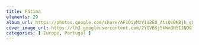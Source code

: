 ```yaml
---
title: Fátima
elements: 29
album_url: https://photos.google.com/share/AF1QipMzY1a2EO_AtsQcBNBjh_g8-02SxJNO4p4n2cZdjtUYWKsiUiKjYyCS9G9llVp3EA?key=UFBYQ0ZwanhrcnY3d1NleGdQYXdRME8xZnd0YzF3
cover_image_url: https://lh3.googleusercontent.com/2YOVBSj5kWm3N5IJNO67GPOP9brAq81n2AQfY4AHENLzXH5xmZs8q4Fq4gd-ko8mXZKNHDHxugNgQPlGTqDiK8zeV4C7gUgRdR9yLHwwCrevymAw6TWCsZx86Js2ruO5K4mH3U5wjLFHwZt1FHye0011rYeWSn8k1nnvx8YI-T4yVaxrGz_GRdyBb5wwOull09MKw26yX76KX2XS0uGhaPa3TU_x79s9fBD2On_n6pOjA83qqy11s1R_lytFsI6SBgF3w51mouoPgAyxvVeG4BLopSIl-zEhd_no7lxT5S_2oMK5KEXXE1SRI7IMaLKGFrFNvEGPJ6cP_IGL_LWtWeLkzmoiC8QXjI8fIBr4yMqalszBd4p3SonWe6CVnIYGrgJYlYz6xD8sf4bixRXuvoqDhtFoxGdl4vwYNa9C02rLK4GqlORLZMm69vudKlFqvpUQQOpkiYZypGijj5O-iLC8EWUIhngzqRKsJ4T6xqwC1BOuWWWI9ljtq8YbzsvWyYPH7MVi662pJssnCS0UYfN8eZ6HvRjO0kqm5djYFt_W68uUTLsDYo2cyn-LZuS258yR0WCtwc2YtmwJEE5hGYtbtTCiKKYbv9VvjLiSDlEuECby2jVzvCrflWuWEZzxpfdnJii2oOiEAxiueHbEtT7OuZX7KbGjJWo4qeVH9kDQuDZfF4bhB45a3JOc7_3PMXI_Jn3PUtFrBFIajDQoj9FfxjuWSyn6MVbgzy_i4X7lchSWEjJcWiEFEt-vpe1bNXH8HuCthTNV-uvzxB2lz-Ix4DkTUjjPTDoynpMYvjOBLoLa-QA5XmSPENDpzYyrRGMpU8D2NLlmafl28LRkWPkkYioGhMO_8tqGQ44habpsKnSDfovHbgkymvWsXtTk9MLYSCnyW0Wytll_jy-KnYYKALd9mjOWvmifXWNynLRb1d7KXv5pjZpUpzKQUsGARuNE1zE3YteCM6FX1x_-9bQBLVfzUBzjIjJRuU48LjiaXOSPK0bMHXoVAp91zbWvSuP_dOGoVqxHtJMOqCzzukhRLCGBEQ=s239-p-k-no?authuser=0
categories: [ Europe, Portugal ]
---
```

